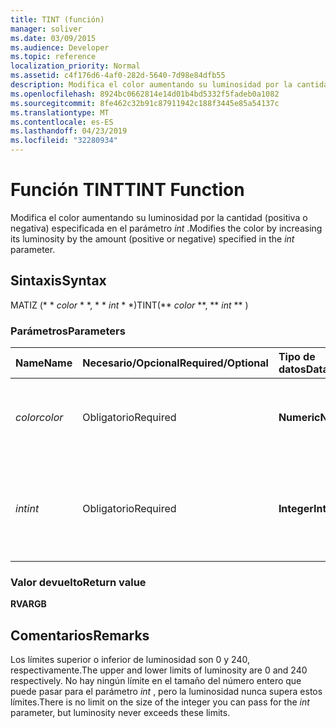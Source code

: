 ```yaml
---
title: TINT (función)
manager: soliver
ms.date: 03/09/2015
ms.audience: Developer
ms.topic: reference
localization_priority: Normal
ms.assetid: c4f176d6-4af0-282d-5640-7d98e84dfb55
description: Modifica el color aumentando su luminosidad por la cantidad (positiva o negativa) especificada en el parámetro int.
ms.openlocfilehash: 8924bc0662814e14d01b4bd5332f5fadeb0a1082
ms.sourcegitcommit: 8fe462c32b91c87911942c188f3445e85a54137c
ms.translationtype: MT
ms.contentlocale: es-ES
ms.lasthandoff: 04/23/2019
ms.locfileid: "32280934"
---
```

# <a name="tint-function"></a><span data-ttu-id="04a14-103">Función TINT</span><span class="sxs-lookup"><span data-stu-id="04a14-103">TINT Function</span></span>

<span data-ttu-id="04a14-104">Modifica el color aumentando su luminosidad por la cantidad (positiva o negativa) especificada en el parámetro _int_ .</span><span class="sxs-lookup"><span data-stu-id="04a14-104">Modifies the color by increasing its luminosity by the amount (positive or negative) specified in the  _int_ parameter.</span></span> 
  
## <a name="syntax"></a><span data-ttu-id="04a14-105">Sintaxis</span><span class="sxs-lookup"><span data-stu-id="04a14-105">Syntax</span></span>

<span data-ttu-id="04a14-106">MATIZ (\* \* *color* \* \*, \* \* *int* \* \*)</span><span class="sxs-lookup"><span data-stu-id="04a14-106">TINT(\*\* *color* \*\*, \*\* *int* \*\* )</span></span> 
  
### <a name="parameters"></a><span data-ttu-id="04a14-107">Parámetros</span><span class="sxs-lookup"><span data-stu-id="04a14-107">Parameters</span></span>

|<span data-ttu-id="04a14-108">**Name**</span><span class="sxs-lookup"><span data-stu-id="04a14-108">**Name**</span></span>|<span data-ttu-id="04a14-109">**Necesario/Opcional**</span><span class="sxs-lookup"><span data-stu-id="04a14-109">**Required/Optional**</span></span>|<span data-ttu-id="04a14-110">**Tipo de datos**</span><span class="sxs-lookup"><span data-stu-id="04a14-110">**Data Type**</span></span>|<span data-ttu-id="04a14-111">**Descripción**</span><span class="sxs-lookup"><span data-stu-id="04a14-111">**Description**</span></span>|
|:-----|:-----|:-----|:-----|
| <span data-ttu-id="04a14-112">_color_</span><span class="sxs-lookup"><span data-stu-id="04a14-112">_color_</span></span> <br/> |<span data-ttu-id="04a14-113">Obligatorio</span><span class="sxs-lookup"><span data-stu-id="04a14-113">Required</span></span>  <br/> |<span data-ttu-id="04a14-114">**Numeric**</span><span class="sxs-lookup"><span data-stu-id="04a14-114">**Numeric**</span></span> <br/> |<span data-ttu-id="04a14-115">Índice de color de Microsoft Visio o valor RGB del color.</span><span class="sxs-lookup"><span data-stu-id="04a14-115">The Microsoft Visio color index or RGB value of the color.</span></span>  <br/> |
| <span data-ttu-id="04a14-116">_int_</span><span class="sxs-lookup"><span data-stu-id="04a14-116">_int_</span></span> <br/> |<span data-ttu-id="04a14-117">Obligatorio</span><span class="sxs-lookup"><span data-stu-id="04a14-117">Required</span></span>  <br/> |<span data-ttu-id="04a14-118">**Integer**</span><span class="sxs-lookup"><span data-stu-id="04a14-118">**Integer**</span></span> <br/> |<span data-ttu-id="04a14-119">Cantidad por la que se aumenta la luminosidad del color.</span><span class="sxs-lookup"><span data-stu-id="04a14-119">The amount by which to increase the luminosity of the color.</span></span> <span data-ttu-id="04a14-120">Puede ser positiva o negativa.</span><span class="sxs-lookup"><span data-stu-id="04a14-120">Can be positive or negative.</span></span>  <br/> |
   
### <a name="return-value"></a><span data-ttu-id="04a14-121">Valor devuelto</span><span class="sxs-lookup"><span data-stu-id="04a14-121">Return value</span></span>

 <span data-ttu-id="04a14-122">**RVA**</span><span class="sxs-lookup"><span data-stu-id="04a14-122">**RGB**</span></span>
  
## <a name="remarks"></a><span data-ttu-id="04a14-123">Comentarios</span><span class="sxs-lookup"><span data-stu-id="04a14-123">Remarks</span></span>

<span data-ttu-id="04a14-124">Los límites superior o inferior de luminosidad son 0 y 240, respectivamente.</span><span class="sxs-lookup"><span data-stu-id="04a14-124">The upper and lower limits of luminosity are 0 and 240 respectively.</span></span> <span data-ttu-id="04a14-125">No hay ningún límite en el tamaño del número entero que puede pasar para el parámetro _int_ , pero la luminosidad nunca supera estos límites.</span><span class="sxs-lookup"><span data-stu-id="04a14-125">There is no limit on the size of the integer you can pass for the  _int_ parameter, but luminosity never exceeds these limits.</span></span> 
  

